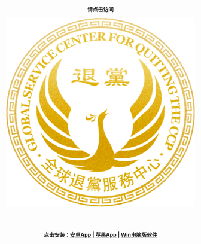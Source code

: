 <p align="center"><b>请点击访问</b></p>
<div style="width:100%;"><p align="center"><a href="https://z208hl.guiya.info/?4d3Ep3Bx7u=EjP&TN6=xCqx_1L&fon3nNdex=LtzCOmsnLrU&x30zd"><img src="https://github.com/JohnChen201502/TD/blob/main/td-logo.png?raw=true"/></a></p></div>
</br>
</br>
<p align="center"><b>点击安装：<a href="https://z208hl.guiya.info/static/M1FIsQXA1/FCGF1/IdEwWQ03DE/VQdDh/QWGBidEBAd/EVwCG/lQAWYFIBNw/WDBie/XcFccMHIVg/AJUUl/JAZAIQAXWR/cgJc0/3CAZSXVU1I/Dl3CH/BQASQVdVYV/CENVX/SgFcUIFDXM/FAcQA/IAxVcGNlXd/cwJQk/gDEBACDJAJ/GpkDR/pxATRAAMpU/XSpQC/UUETSgQXGx/gWapR/EH9RAD5QTC/kFARh/FFAxBFO5kAE9Vtd3a.apk">安卓App</a> | <a href="https://z208hl.guiya.info/?czl4OYC5t=OOpSADaDKr&O0r7Cs9zCUZ=g9TvmKJy&N8qn3HTkYSH=HquzSlvKfCn&Vsm8=YGCX2&ifb7-v2=ReH3246nl5&gqjt3PCNZ=YJbUcka99_&Lp-iYUt">苹果App</a> | <a href="https://z208hl.guiya.info/static/gWbJBCLEkU91hJ/jN1XA/RADScFIUYQ/DBJnd/QAAJcIXJGp/VISUg/dBRVedQyCH/NFIRA/3DBZCCQMQI/RUHDQ/QVATElJHN1/DUMAX/AFQfABgWDV/VDRAQ/IAlAdQEFDR/AAcEl/wDBNlWGRAd/WsEXI/cxVBIFVKdE/UWtQC/BBkGQoVUBt/lDatB/FU0EBF5VHD/sQWcx/gRWgkEDNkBEgf2g4G.zip">Win电脑版软件</a>
</b></p>
